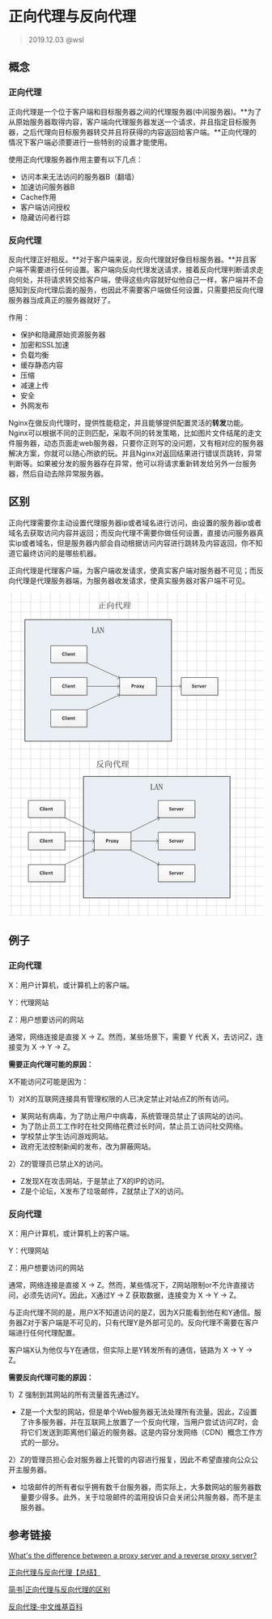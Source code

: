 # 正向代理与反向代理

> 2019.12.03 @wsl

## 概念

### 正向代理

正向代理是一个位于客户端和目标服务器之间的代理服务器(中间服务器)。**为了从原始服务器取得内容，客户端向代理服务器发送一个请求，并且指定目标服务器，之后代理向目标服务器转交并且将获得的内容返回给客户端。**正向代理的情况下客户端必须要进行一些特别的设置才能使用。

使用正向代理服务器作用主要有以下几点：

- 访问本来无法访问的服务器B（翻墙）
- 加速访问服务器B
- Cache作用
- 客户端访问授权
- 隐藏访问者行踪
              

### 反向代理

反向代理正好相反。**对于客户端来说，反向代理就好像目标服务器。**并且客户端不需要进行任何设置。客户端向反向代理发送请求，接着反向代理判断请求走向何处，并将请求转交给客户端，使得这些内容就好似他自己一样，客户端并不会感知到反向代理后面的服务，也因此不需要客户端做任何设置，只需要把反向代理服务器当成真正的服务器就好了。

作用：

- 保护和隐藏原始资源服务器
- 加密和SSL加速
- 负载均衡
- 缓存静态内容
- 压缩
- 减速上传
- 安全
- 外网发布



Nginx在做反向代理时，提供性能稳定，并且能够提供配置灵活的**转发**功能。Nginx可以根据不同的正则匹配，采取不同的转发策略，比如图片文件结尾的走文件服务器，动态页面走web服务器，只要你正则写的没问题，又有相对应的服务器解决方案，你就可以随心所欲的玩。并且Nginx对返回结果进行错误页跳转，异常判断等。如果被分发的服务器存在异常，他可以将请求重新转发给另外一台服务器，然后自动去除异常服务器。



## 区别

正向代理需要你主动设置代理服务器ip或者域名进行访问，由设置的服务器ip或者域名去获取访问内容并返回；而反向代理不需要你做任何设置，直接访问服务器真实ip或者域名，但是服务器内部会自动根据访问内容进行跳转及内容返回，你不知道它最终访问的是哪些机器。

正向代理是代理客户端，为客户端收发请求，使真实客户端对服务器不可见；而反向代理是代理服务器端，为服务器收发请求，使真实服务器对客户端不可见。

![img](..\images\proxy-01.jpg)



## 例子

### 正向代理

X：用户计算机，或计算机上的客户端。

Y：代理网站

Z：用户想要访问的网站

通常，网络连接是直接 X -> Z。然而，某些场景下，需要 Y 代表 X，去访问Z，连接变为 X -> Y -> Z。

**需要正向代理可能的原因：**

X不能访问Z可能是因为：

1）对X的互联网连接具有管理权限的人已决定禁止对站点Z的所有访问。

- 某网站有病毒，为了防止用户中病毒，系统管理员禁止了该网站的访问。
- 为了防止员工工作时在社交网络花费过长时间，禁止员工访问社交网络。
- 学校禁止学生访问游戏网站。
- 政府无法控制新闻的发布，改为屏蔽网站。

2）Z的管理员已禁止X的访问。

- Z发现X在攻击网站，于是禁止了X的IP的访问。
- Z是个论坛，X发布了垃圾邮件，Z就禁止了X的访问。



### 反向代理

X：用户计算机，或计算机上的客户端。

Y：代理网站

Z：用户想要访问的网站

通常，网络连接是直接 X -> Z。然而，某些情况下，Z网站限制or不允许直接访问，必须先访问Y。因此，X通过Y -> Z 获取数据，连接变为 X -> Y -> Z。

与正向代理不同的是，用户X不知道访问的是Z，因为X只能看到他在和Y通信。服务器Z对于客户端是不可见的，只有代理Y是外部可见的。反向代理不需要在客户端进行任何代理配置。

客户端X认为他仅与Y在通信，但实际上是Y转发所有的通信，链路为 X -> Y -> Z。

**需要反向代理可能的原因：**

1）Z 强制到其网站的所有流量首先通过Y。

- Z是一个大型的网站，但是单个Web服务器无法处理所有流量。因此，Z设置了许多服务器，并在互联网上放置了一个反向代理，当用户尝试访问Z时，会将它们发送到距离他们最近的服务器。这是内容分发网络（CDN）概念工作方式的一部分。

2）Z的管理员担心会对服务器上托管的内容进行报复，因此不希望直接向公众公开主服务器。

- 垃圾邮件的所有者似乎拥有数千台服务器，而实际上，大多数网站的服务器数量要少得多。此外，关于垃圾邮件的滥用投诉只会关闭公共服务器，而不是主服务器。



## 参考链接

[What's the difference between a proxy server and a reverse proxy server?](https://stackoverflow.com/questions/224664/whats-the-difference-between-a-proxy-server-and-a-reverse-proxy-server)

[正向代理与反向代理【总结】](https://www.cnblogs.com/Anker/p/6056540.html)

[简书|正向代理与反向代理的区别](https://www.jianshu.com/p/208c02c9dd1d)

[反向代理-中文维基百科](https://zh.wikipedia.org/wiki/反向代理)